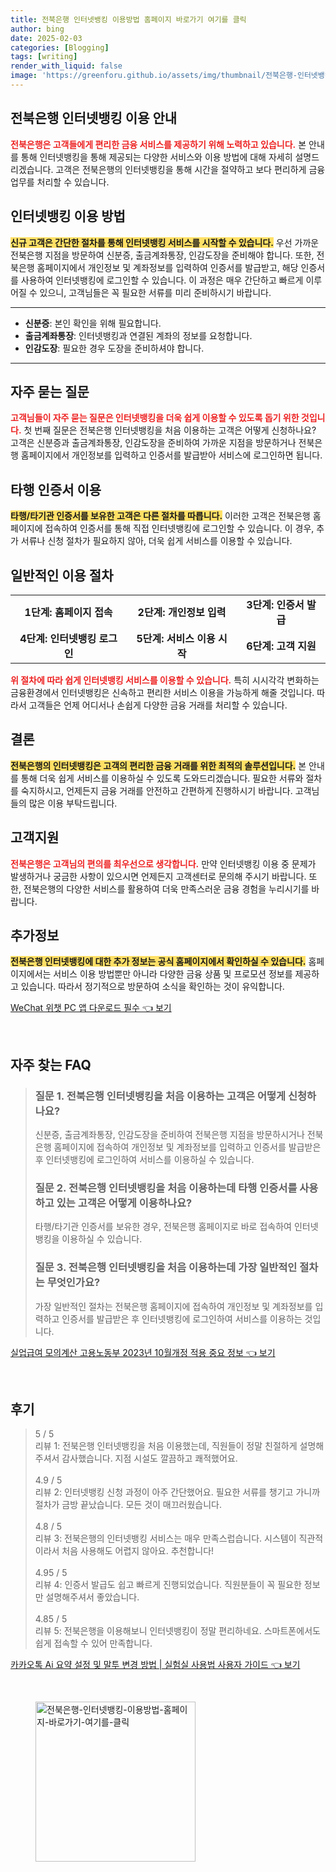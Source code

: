 ```yaml
---
title: 전북은행 인터넷뱅킹 이용방법 홈페이지 바로가기 여기를 클릭
author: bing
date: 2025-02-03
categories: [Blogging]
tags: [writing]
render_with_liquid: false
image: 'https://greenforu.github.io/assets/img/thumbnail/전북은행-인터넷뱅킹-이용방법-홈페이지-바로가기-여기를-클릭.webp'
---
```



<h2 id='전북은행_인터넷뱅킹_이용_안내'>전북은행 인터넷뱅킹 이용 안내</h2>

<p><b><span style="color: #ee2323;">전북은행은 고객들에게 편리한 금융 서비스를 제공하기 위해 노력하고 있습니다.</span></b> 본 안내를 통해 인터넷뱅킹을 통해 제공되는 다양한 서비스와 이용 방법에 대해 자세히 설명드리겠습니다. 고객은 전북은행의 인터넷뱅킹을 통해 시간을 절약하고 보다 편리하게 금융 업무를 처리할 수 있습니다.</p>

<h2 id='인터넷뱅킹_이용_방법'>인터넷뱅킹 이용 방법</h2>

<p><b><span style="background-color: #ffe066;">신규 고객은 간단한 절차를 통해 인터넷뱅킹 서비스를 시작할 수 있습니다.</span></b> 우선 가까운 전북은행 지점을 방문하여 신분증, 출금계좌통장, 인감도장을 준비해야 합니다. 또한, 전북은행 홈페이지에서 개인정보 및 계좌정보를 입력하여 인증서를 발급받고, 해당 인증서를 사용하여 인터넷뱅킹에 로그인할 수 있습니다. 이 과정은 매우 간단하고 빠르게 이루어질 수 있으니, 고객님들은 꼭 필요한 서류를 미리 준비하시기 바랍니다.</p>

<hr />

<ul>
    <li><b>신분증</b>: 본인 확인을 위해 필요합니다.</li>
    <li><b>출금계좌통장</b>: 인터넷뱅킹과 연결된 계좌의 정보를 요청합니다.</li>
    <li><b>인감도장</b>: 필요한 경우 도장을 준비하셔야 합니다.</li>
</ul>

<hr />

<h2 id='자주_묻는_질문'>자주 묻는 질문</h2>

<p><b><span style="color: #ee2323;">고객님들이 자주 묻는 질문은 인터넷뱅킹을 더욱 쉽게 이용할 수 있도록 돕기 위한 것입니다.</span></b> 첫 번째 질문은 전북은행 인터넷뱅킹을 처음 이용하는 고객은 어떻게 신청하나요? 고객은 신분증과 출금계좌통장, 인감도장을 준비하여 가까운 지점을 방문하거나 전북은행 홈페이지에서 개인정보를 입력하고 인증서를 발급받아 서비스에 로그인하면 됩니다. </p>

<h2 id='타행_인증서_이용'>타행 인증서 이용</h2>

<p><b><span style="background-color: #ffe066;">타행/타기관 인증서를 보유한 고객은 다른 절차를 따릅니다.</span></b> 이러한 고객은 전북은행 홈페이지에 접속하여 인증서를 통해 직접 인터넷뱅킹에 로그인할 수 있습니다. 이 경우, 추가 서류나 신청 절차가 필요하지 않아, 더욱 쉽게 서비스를 이용할 수 있습니다.</p>

<h2 id='일반적인_이용_절차'>일반적인 이용 절차</h2>

<table>
    <tr>
        <td style="text-align: center; height: 17px;"><b>1단계: 홈페이지 접속</b></td>
        <td style="text-align: center; height: 17px;"><b>2단계: 개인정보 입력</b></td>
        <td style="text-align: center; height: 17px;"><b>3단계: 인증서 발급</b></td>
    </tr>
    <tr>
        <td style="text-align: center; height: 17px;"><b>4단계: 인터넷뱅킹 로그인</b></td>
        <td style="text-align: center; height: 17px;"><b>5단계: 서비스 이용 시작</b></td>
        <td style="text-align: center; height: 17px;"><b>6단계: 고객 지원</b></td>
    </tr>
</table>

<p><b><span style="color: #ee2323;">위 절차에 따라 쉽게 인터넷뱅킹 서비스를 이용할 수 있습니다.</span></b> 특히 시시각각 변화하는 금융환경에서 인터넷뱅킹은 신속하고 편리한 서비스 이용을 가능하게 해줄 것입니다. 따라서 고객들은 언제 어디서나 손쉽게 다양한 금융 거래를 처리할 수 있습니다.</p>

<h2 id='결론'>결론</h2>

<p><b><span style="background-color: #ffe066;">전북은행의 인터넷뱅킹은 고객의 편리한 금융 거래를 위한 최적의 솔루션입니다.</span></b> 본 안내를 통해 더욱 쉽게 서비스를 이용하실 수 있도록 도와드리겠습니다. 필요한 서류와 절차를 숙지하시고, 언제든지 금융 거래를 안전하고 간편하게 진행하시기 바랍니다. 고객님들의 많은 이용 부탁드립니다.</p>

<h2 id='고객지원'>고객지원</h2>

<p><b><span style="color: #ee2323;">전북은행은 고객님의 편의를 최우선으로 생각합니다.</span></b> 만약 인터넷뱅킹 이용 중 문제가 발생하거나 궁금한 사항이 있으시면 언제든지 고객센터로 문의해 주시기 바랍니다. 또한, 전북은행의 다양한 서비스를 활용하여 더욱 만족스러운 금융 경험을 누리시기를 바랍니다.</p>

<h2 id='추가정보'>추가정보</h2>

<p><b><span style="background-color: #ffe066;">전북은행 인터넷뱅킹에 대한 추가 정보는 공식 홈페이지에서 확인하실 수 있습니다.</span></b> 홈페이지에서는 서비스 이용 방법뿐만 아니라 다양한 금융 상품 및 프로모션 정보를 제공하고 있습니다. 따라서 정기적으로 방문하여 소식을 확인하는 것이 유익합니다.</p>


<p><a class="click-button" title="WeChat 위챗 PC 앱 다운로드 필수" href="https://greenforu.github.io/posts/WeChat-%EC%9C%84%EC%B1%97-PC-%EC%95%B1-%EB%8B%A4%EC%9A%B4%EB%A1%9C%EB%93%9C-%ED%95%84%EC%88%98/" rel="dofollow">WeChat 위챗 PC 앱 다운로드 필수 👈 보기</a></p><br>
<h2 id='자주_찾는_FAQ'>자주 찾는 FAQ</h2>
<div itemscope="" itemtype="https://schema.org/FAQPage"> 
<blockquote> 
<div itemscope="" itemprop="mainEntity" itemtype="https://schema.org/Question"> 
<h3 itemprop="name">질문 1. 전북은행 인터넷뱅킹을 처음 이용하는 고객은 어떻게 신청하나요?</h3> 
<div itemscope="" itemprop="acceptedAnswer" itemtype="https://schema.org/Answer"> 
<span itemprop="text"> <p>신분증, 출금계좌통장, 인감도장을 준비하여 전북은행 지점을 방문하시거나 전북은행 홈페이지에 접속하여 개인정보 및 계좌정보를 입력하고 인증서를 발급받은 후 인터넷뱅킹에 로그인하여 서비스를 이용하실 수 있습니다.</p> </span> 
</div> 
</div> 

<div itemscope="" itemprop="mainEntity" itemtype="https://schema.org/Question"> 
<h3 itemprop="name">질문 2. 전북은행 인터넷뱅킹을 처음 이용하는데 타행 인증서를 사용하고 있는 고객은 어떻게 이용하나요?</h3> 
<div itemscope="" itemprop="acceptedAnswer" itemtype="https://schema.org/Answer"> 
<span itemprop="text"> <p>타행/타기관 인증서를 보유한 경우, 전북은행 홈페이지로 바로 접속하여 인터넷뱅킹을 이용하실 수 있습니다.</p> </span> 
</div> 
</div> 

<div itemscope="" itemprop="mainEntity" itemtype="https://schema.org/Question"> 
<h3 itemprop="name">질문 3. 전북은행 인터넷뱅킹을 처음 이용하는데 가장 일반적인 절차는 무엇인가요?</h3> 
<div itemscope="" itemprop="acceptedAnswer" itemtype="https://schema.org/Answer"> 
<span itemprop="text"> <p>가장 일반적인 절차는 전북은행 홈페이지에 접속하여 개인정보 및 계좌정보를 입력하고 인증서를 발급받은 후 인터넷뱅킹에 로그인하여 서비스를 이용하는 것입니다.</p> </span> 
</div> 
</div> 
</blockquote> 
</div>
<p><a class="click-button" title="실업급여 모의계산 고용노동부 2023년 10월개정 적용 중요 정보" href="https://greenforu.github.io/posts/%EC%8B%A4%EC%97%85%EA%B8%89%EC%97%AC-%EB%AA%A8%EC%9D%98%EA%B3%84%EC%82%B0-%EA%B3%A0%EC%9A%A9%EB%85%B8%EB%8F%99%EB%B6%80-2023%EB%85%84-10%EC%9B%94%EA%B0%9C%EC%A0%95-%EC%A0%81%EC%9A%A9-%EC%A4%91%EC%9A%94-%EC%A0%95%EB%B3%B4/" rel="dofollow">실업급여 모의계산 고용노동부 2023년 10월개정 적용 중요 정보 👈 보기</a></p><br>
<h2 id='후기'>후기</h2>
<div itemscope itemtype="https://schema.org/Product">
  <blockquote>
  <div itemprop="review" itemscope itemtype="https://schema.org/Review">
      <div itemprop="reviewRating" itemscope itemtype="https://schema.org/Rating"> <span itemprop="ratingValue">5</span> / <span itemprop="bestRating">5</span> </div>
      <span itemprop="reviewBody">리뷰 1: 전북은행 인터넷뱅킹을 처음 이용했는데, 직원들이 정말 친절하게 설명해주셔서 감사했습니다. 지점 시설도 깔끔하고 쾌적했어요.</span>
  </div>
  <br>
  <div itemprop="review" itemscope itemtype="https://schema.org/Review">
      <div itemprop="reviewRating" itemscope itemtype="https://schema.org/Rating"> <span itemprop="ratingValue">4.9</span> / <span itemprop="bestRating">5</span> </div>
      <span itemprop="reviewBody">리뷰 2: 인터넷뱅킹 신청 과정이 아주 간단했어요. 필요한 서류를 챙기고 가니까 절차가 금방 끝났습니다. 모든 것이 매끄러웠습니다.</span>
  </div>
  <br>
  <div itemprop="review" itemscope itemtype="https://schema.org/Review">
      <div itemprop="reviewRating" itemscope itemtype="https://schema.org/Rating"> <span itemprop="ratingValue">4.8</span> / <span itemprop="bestRating">5</span> </div>
      <span itemprop="reviewBody">리뷰 3: 전북은행의 인터넷뱅킹 서비스는 매우 만족스럽습니다. 시스템이 직관적이라서 처음 사용해도 어렵지 않아요. 추천합니다!</span>
  </div>
  <br>
  <div itemprop="review" itemscope itemtype="https://schema.org/Review">
      <div itemprop="reviewRating" itemscope itemtype="https://schema.org/Rating"> <span itemprop="ratingValue">4.95</span> / <span itemprop="bestRating">5</span> </div>
      <span itemprop="reviewBody">리뷰 4: 인증서 발급도 쉽고 빠르게 진행되었습니다. 직원분들이 꼭 필요한 정보만 설명해주셔서 좋았습니다.</span>
  </div>
  <br>
  <div itemprop="review" itemscope itemtype="https://schema.org/Review">
      <div itemprop="reviewRating" itemscope itemtype="https://schema.org/Rating"> <span itemprop="ratingValue">4.85</span> / <span itemprop="bestRating">5</span> </div>
      <span itemprop="reviewBody">리뷰 5: 전북은행을 이용해보니 인터넷뱅킹이 정말 편리하네요. 스마트폰에서도 쉽게 접속할 수 있어 만족합니다.</span>
  </div>
  </blockquote>
</div>
<p><a class="click-button" title="카카오톡 Ai 요약 설정 및 말투 변경 방법 | 실험실 사용법 사용자 가이드" href="https://greenforu.github.io/posts/%EC%B9%B4%EC%B9%B4%EC%98%A4%ED%86%A1-Ai-%EC%9A%94%EC%95%BD-%EC%84%A4%EC%A0%95-%EB%B0%8F-%EB%A7%90%ED%88%AC-%EB%B3%80%EA%B2%BD-%EB%B0%A9%EB%B2%95-%EC%8B%A4%ED%97%98%EC%8B%A4-%EC%82%AC%EC%9A%A9%EB%B2%95-%EC%82%AC%EC%9A%A9%EC%9E%90-%EA%B0%80%EC%9D%B4%EB%93%9C/" rel="dofollow">카카오톡 Ai 요약 설정 및 말투 변경 방법 | 실험실 사용법 사용자 가이드 👈 보기</a></p><br>
<figure class="image"><img src="https://greenforu.github.io/assets/img/thumbnail/전북은행-인터넷뱅킹-이용방법-홈페이지-바로가기-여기를-클릭.webp" alt="전북은행-인터넷뱅킹-이용방법-홈페이지-바로가기-여기를-클릭" width="256" height="256"></figure>